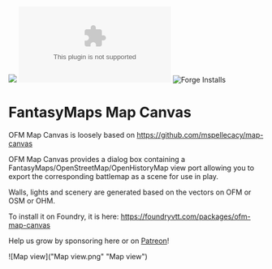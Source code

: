 ![](https://img.shields.io/badge/Foundry-v0.9.0-informational)
![Latest Release Download Count](https://img.shields.io/github/downloads/openfantasymap/ofm-map-canvas/latest/module.zip)
![Forge Installs](https://img.shields.io/badge/dynamic/json?label=Forge%20Installs&query=package.installs&suffix=%25&url=https%3A%2F%2Fforge-vtt.com%2Fapi%2Fbazaar%2Fpackage%2Fofm-map-canvas&colorB=4aa94a)



# FantasyMaps Map Canvas

OFM Map Canvas is loosely based on https://github.com/mspellecacy/map-canvas 

OFM Map Canvas provides a dialog box containing a FantasyMaps/OpenStreetMap/OpenHistoryMap view port allowing you to export the corresponding battlemap as a scene for use in play. 

Walls, lights and scenery are generated based on the vectors on OFM or OSM or OHM.

To install it on Foundry, it is here: https://foundryvtt.com/packages/ofm-map-canvas

Help us grow by sponsoring here or on [Patreon](https://www.patreon.com/openfantasymap)!

![Map view]("Map view.png" "Map view")
